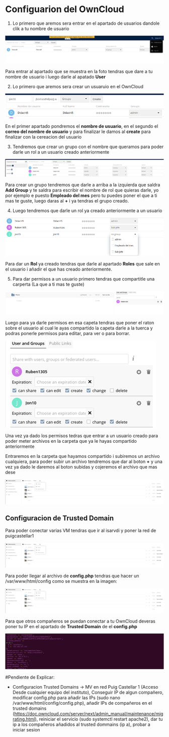 # Configuarion del OwnCloud

1. Lo primero que aremos sera entrar en el apartado de usuarios dandole clik a tu nombre de usuario

<img src="EntarCreacionUsuario.png" alt="Creacion">

Para entrar al apartado que se muestra en la foto tendras que dare a tu nombre de usuario i luego darle al apatado **User**

2. Lo primero que aremos sera crear un usuaruio en el OwnCloud

<img src="CreacionUsuario.png" alt="Hola">

En el primer apartado pondremos el **nombre de usuario**, en el segundo el **correo del nombre de usuario** y para finalizar le damos al **create** para finalizar con la cereacion del usuario

3. Tendremos que crear un grupo con el nombre que queramos para poder darle un rol a un usuario creado anteriormente

<img src="CreacionDeRol.png" alt="Hola">

Para crear un grupo tendremos que darle a arriba a la izquierda que saldra **Add Group** y te saldra para escribir el nombre de rol que quieras darle, yo por ejemplo e puesto **Empleado del mes** pero tu puedes poner el que a ti mas te guste, luego daras al **+** i ya tendras el grupo creado.

4. Luego tendremos que darle un rol ya creado anteriormente a un usuario

<img src="DarRol.png" alt="Hola">

Para dar un **Rol** ya creado tendras que darle al apartado **Roles** que sale en el usuario i añadir el que has creado anteriormente.

5. Para dar permisos a un usuario primero tendras que compartitle una carperta (La que a ti mas te guste)

<img src="DarPermisos.png" alt="Hola">

Luego para ya darle permisos en esa capeta tendras que poner el raton sobre el usuario al cual le ayas compartido la capeta darle a la tuerca y podras ponerle permisos para editar, para ver o para borrar.

<img src="DarPermisosDefinitivamente.png" alt="Hola">

Una vez ya dado los permisos tedras que entrar a un usuario creado para poder meter archivos en la carpeta que ya le hayas compartido anteriormente 

Entraremos en la carpeta que hayamos compartido i subiremos un archivo cualquiera, para poder subir un archivo tendremos que dar al boton **+** y una vez ya dado le daremos al boton subidas y cojeremos el archivo que mas dese

<img src="Meterarchivo.png" alt="Hola">

## Configuracion de Trusted Domain

Para poder conectar varias VM tendras que ir al isarvdi y poner la red de puigcastellar1

<img src="Meterarchivo.png" alt="Hola">

Para poder llegar al archivo de **config.php** tendras que hacer un /var/www/html/config como se muestra en la imagen:

<img src="Meterarchivo.png" alt="Hola">

Para que otros compañeros se puedan conectar a tu OwnCloud deveras poner tu IP en el apartado de **Trusted Domain** de el **config.php**

<img src="TrustedDomain.png" alt="Hola">




#Pendiente de Explicar:

- Configuracion Trusted Domains -> MV en red Puig Castellar 1 (Acceso Desde cualquier equipo del instituto), Conseguir IP de algun compañero, modificar config.php para añadir las IPs (sudo nano /var/www/html/config/config.php), añadir IPs de compañeros en el trusted domains (https://doc.owncloud.com/server/next/admin_manual/maintenance/migrating.html), reiniciar el servicio (sudo systemctl restart apache2), dar tu ip a los compañeros añadidos al trusted dommains (ip a), probar a iniciar sesion














































